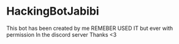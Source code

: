# HackingBotJabibi
This bot has been created by me REMEBER USED IT but ever with permission In the discord server Thanks &lt;3
